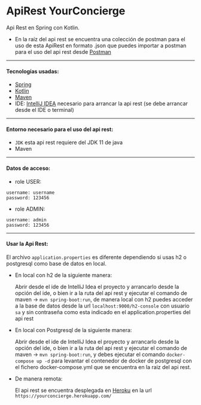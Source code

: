 # ApiRest YourConcierge
Api Rest en Spring con Kotlin.
* En la raíz del api rest se encuentra una colección de postman para el uso de esta ApiRest en formato .json  que puedes importar a postman para el uso del api rest desde [Postman](https://www.postman.com/)
***

#### Tecnologías usadas:
* [Spring](https://spring.io/)
* [Kotlin](https://kotlinlang.org/)
* [Maven](https://maven.apache.org/)
* IDE: [IntelliJ IDEA](https://www.jetbrains.com/es-es/idea/) necesario para arrancar la api rest (se debe arrancar desde el IDE o terminal)

***

#### Entorno necesario para el uso del api rest:
* `JDK` esta api rest requiere del JDK 11 de java
* Maven

***

#### Datos de acceso:
* role USER:
```
username: username
password: 123456
```
* role ADMIN: 
```
username: admin
password: 123456
```

***

#### Usar la Api Rest:
El archivo `application.properties` es diferente dependiendo si usas h2 o postgresql como base de datos en local.
 
* En local con h2 de la siguiente manera: 

    Abrir desde el ide de IntelliJ Idea el proyecto y arrancarlo desde la opción del ide, o bien ir a la ruta del api rest y ejecutar el comando de maven -> `mvn spring-boot:run`, de manera local con h2 puedes acceder a la base de datos desde la url `localhost:9000/h2-console` con usuario `sa` y sin contraseña como esta indicado en el application.properties del api rest

* En local con Postgresql de la siguiente manera:

    Abrir desde el ide de IntelliJ Idea el proyecto y arrancarlo desde la opción del ide, o bien ir a la ruta del api rest y ejecutar el comando de maven -> `mvn spring-boot:run`, y debes ejecutar el comando `docker-compose up -d` para levantar el contenedor de docker de postgresql con el fichero docker-compose.yml que se encuentra en la raiz del api rest.

* De manera remota:

    El api rest se encuentra desplegada en [Heroku](https://www.heroku.com/) en la url `https://yourconcierge.herokuapp.com/`